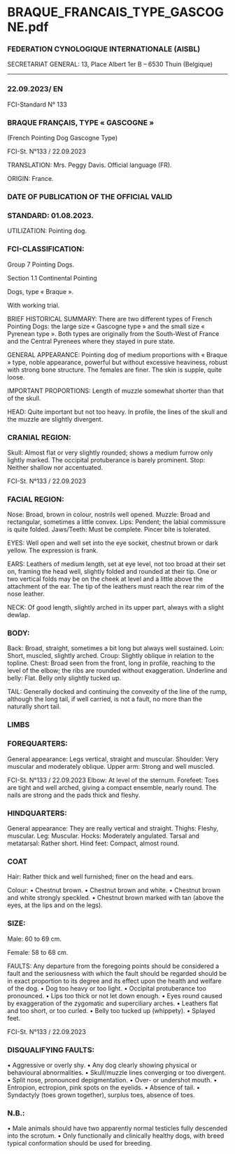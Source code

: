 # BRAQUE_FRANCAIS_TYPE_GASCOGNE.pdf


### FEDERATION CYNOLOGIQUE INTERNATIONALE (AISBL)


SECRETARIAT GENERAL: 13, Place Albert 1er  B – 6530 Thuin (Belgique)
______________________________________________________________________________


### 22.09.2023/ EN



FCI-Standard N° 133


### BRAQUE FRANÇAIS, TYPE « GASCOGNE »


(French Pointing Dog Gascogne Type)




FCI-St. N°133 / 22.09.2023

TRANSLATION:  Mrs. Peggy Davis.  Official language (FR).

ORIGIN: France.

### DATE OF PUBLICATION OF THE OFFICIAL VALID



### STANDARD: 01.08.2023.



UTILIZATION: Pointing dog.

### FCI-CLASSIFICATION:


Group 7
Pointing Dogs.

Section 1.1 Continental
Pointing



Dogs, type « Braque ».

With working trial.

BRIEF HISTORICAL SUMMARY: There are two different types
of French Pointing Dogs: the large size « Gascogne type » and the
small size « Pyrenean type ».  Both types are originally from the
South-West of France and the Central Pyrenees where they stayed in
pure state.

GENERAL APPEARANCE: Pointing dog of medium proportions
with « Braque » type, noble appearance, powerful but without
excessive heaviness, robust with strong bone structure.  The females
are finer. The skin is supple, quite loose.

IMPORTANT PROPORTIONS: Length of muzzle somewhat
shorter than that of the skull.

HEAD: Quite important but not too heavy.  In profile, the lines of
the skull and the muzzle are slightly divergent.

### CRANIAL REGION:


Skull: Almost flat or very slightly rounded; shows a medium furrow
only lightly marked.  The occipital protuberance is barely prominent.
Stop: Neither shallow nor accentuated.




FCI-St. N°133 / 22.09.2023

### FACIAL REGION:


Nose: Broad, brown in colour, nostrils well opened.
Muzzle: Broad and rectangular, sometimes a little convex.
Lips: Pendent; the labial commissure is quite folded.
Jaws/Teeth: Must be complete.  Pincer bite is tolerated.

EYES: Well open and well set into the eye socket, chestnut brown or
dark yellow.  The expression is frank.

EARS: Leathers of medium length, set at eye level, not too broad at
their set on, framing the head well, slightly folded and rounded at
their tip.  One or two vertical folds may be on the cheek at level and
a little above the attachment of the ear.  The tip of the leathers must
reach the rear rim of the nose leather.

NECK: Of good length, slightly arched in its upper part, always with
a slight dewlap.

### BODY:


Back: Broad, straight, sometimes a bit long but always well
sustained.
Loin: Short, muscled, slightly arched.
Croup: Slightly oblique in relation to the topline.
Chest: Broad seen from the front, long in profile, reaching to the
level of the elbow; the ribs are rounded without exaggeration.
Underline and belly: Flat.  Belly only slightly tucked up.

TAIL: Generally docked and continuing the convexity of the line of
the rump, although the long tail, if well carried, is not a fault, no
more than the naturally short tail.

### LIMBS



### FOREQUARTERS:


General appearance: Legs vertical, straight and muscular.
Shoulder: Very muscular and moderately oblique.
Upper arm: Strong and well muscled.


FCI-St. N°133 / 22.09.2023
Elbow: At level of the sternum.
Forefeet: Toes are tight and well arched, giving a compact ensemble,
nearly round.  The nails are strong and the pads thick and fleshy.

### HINDQUARTERS:


General appearance: They are really vertical and straight.
Thighs: Fleshy, muscular.
Leg: Muscular.
Hocks: Moderately angulated.
Tarsal and metatarsal: Rather short.
Hind feet: Compact, almost round.

### COAT


Hair: Rather thick and well furnished; finer on the head and ears.

Colour:
• Chestnut brown.
• Chestnut brown and white.
• Chestnut brown and white strongly speckled.
• Chestnut brown marked with tan (above the eyes, at the lips and
on the legs).

### SIZE:


Male:
60 to 69 cm.


Female:
58 to 68 cm.

FAULTS: Any departure from the foregoing points should be
considered a fault and the seriousness with which the fault should be
regarded should be in exact proportion to its degree and its effect
upon the health and welfare of the dog.
• Dog too heavy or too light.
• Occipital protuberance too pronounced.
• Lips too thick or not let down enough.
• Eyes round caused by exaggeration of the zygomatic and
superciliary arches.
• Leathers flat and too short, or too curled.
• Belly too tucked up (whippety).
• Splayed feet.


FCI-St. N°133 / 22.09.2023

### DISQUALIFYING FAULTS:


• Aggressive or overly shy.
• Any dog clearly showing physical or behavioural abnormalities.
• Skull/muzzle lines converging or too divergent.
• Split nose, pronounced depigmentation.
• Over- or undershot mouth.
• Entropion, ectropion, pink spots on the eyelids.
• Absence of tail.
• Syndactyly (toes grown together), surplus toes, absence of toes.


### N.B.:


• Male animals should have two apparently normal testicles fully
descended into the scrotum.
• Only functionally and clinically healthy dogs, with breed typical
conformation should be used for breeding.






